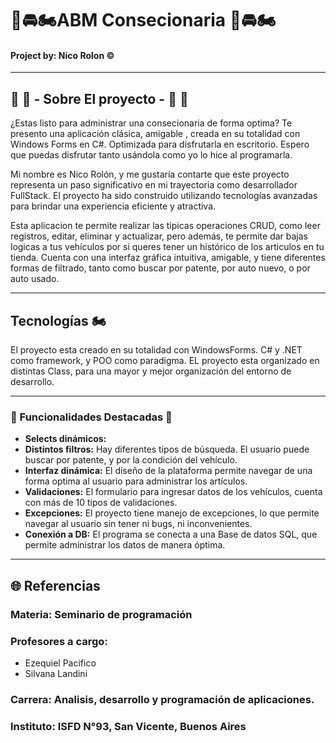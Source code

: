 # 🚗​🚘​​🏍️​ ABM Consecionaria ​🚗​🚘​​🏍️​

####  Project by: Nico Rolon ©️

***

## ​​🛵 ​🚌 - Sobre El proyecto - ​🚌​​ 🛵
¿Estas listo para administrar una consecionaria de forma optima? Te presento una aplicación clásica, amigable , creada en su totalidad con Windows Forms en C#. Optimizada para disfrutarla en escritorio. Espero que puedas disfrutar tanto usándola como yo lo hice al programarla.

Mi nombre es Nico Rolón, y me gustaría contarte que este proyecto representa un paso significativo en mi trayectoria como desarrollador FullStack.
El proyecto ha sido construido utilizando tecnologías avanzadas para brindar una experiencia eficiente y atractiva.

Esta aplicacion te permite realizar las tipicas operaciones CRUD, como leer registros, editar, eliminar y actualizar, pero además, te permite dar bajas logicas a tus vehículos por si queres
tener un histórico de los articulos en tu tienda. Cuenta con una interfaz gráfica intuitiva, amigable, y tiene diferentes formas de filtrado, tanto como buscar por patente, por auto nuevo, o por auto usado. 

***

##  Tecnologías 🏍️

El proyecto esta creado en su totalidad con WindowsForms. C# y .NET como framework, y POO como paradigma. EL proyecto esta organizado en distintas Class, para una mayor y mejor organización del entorno de desarrollo.

***

### 🛵 Funcionalidades Destacadas 🛵

- **Selects dinámicos:**
- **Distintos filtros:** Hay diferentes tipos de búsqueda. El usuario puede buscar por patente, y por la condición del vehículo. 
- **Interfaz dinámica:** El diseño de la plataforma permite navegar de una forma optima al usuario para administrar los artículos. 
- **Validaciones:** El formulario para ingresar datos de los vehículos, cuenta con más de 10 tipos de validaciones. 
- **Excepciones:** El proyecto tiene manejo de excepciones, lo que permite navegar al usuario sin tener ni bugs, ni inconvenientes.
- **Conexión a DB:** El programa se conecta a una Base de datos SQL, que permite administrar los datos de manera óptima. 

***

## 🌐 Referencias
### Materia: Seminario de programación 
### Profesores a cargo: 
  - Ezequiel Pacifico
  - Silvana Landini
### Carrera: Analisis, desarrollo y programación de aplicaciones. 
### Instituto: ISFD N°93, San Vicente, Buenos Aires
